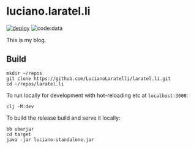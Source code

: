 # luciano.laratel.li

[![deploy](https://github.com/LucianoLaratelli/laratel.li/actions/workflows/deploy.yml/badge.svg)](https://github.com/LucianoLaratelli/laratel.li/actions/workflows/deploy.yml)
![code:data](https://img.shields.io/badge/code-data-blueviolet)

This is my blog.

## Build

```shell
mkdir ~/repos
git clone https://github.com/LucianoLaratelli/laratel.li.git
cd ~/repos/laratel.li
```

To run locally for development with hot-reloading etc at `localhost:3000`:

```shell
clj -M:dev
```

To build the release build and serve it locally:

```shell
bb uberjar
cd target
java -jar luciano-standalone.jar
```
